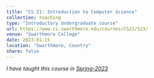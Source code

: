 ```yaml
---
title: "CS 21: Introduction to Computer Science"
collection: teaching
type: "Introductory Undergraduate course"
url: https://www.cs.swarthmore.edu/courses/CS21/S23/
venue: "Swarthmore College"
date: 2023-01-15
location: "Swarthmore, Country"
share: false
---
```


*I have taught this course in [Spring-2023](https://www.cs.swarthmore.edu/courses/CS21/S23/)*

